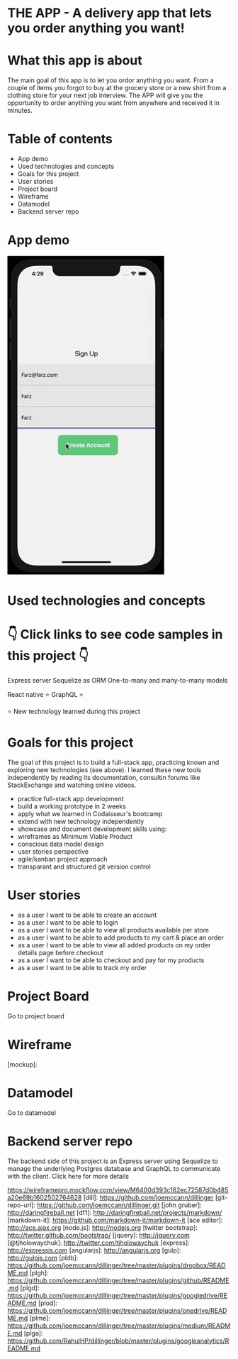 # THE APP - A delivery app that lets you order anything you want!

# What this app is about

The main goal of this app is to let you ordor anything you want. From a couple of items you forgot to buy at the grocery store or a new shirt from a clothing store for your next job interview. The APP will give you the opportunity to order anything you want from anywhere and received it in minutes.

# Table of contents

- App demo
- Used technologies and concepts
- Goals for this project
- User stories
- Project board
- Wireframe
- Datamodel
- Backend server repo

# App demo

![](demo.gif)

# Used technologies and concepts

# 👇 Click links to see code samples in this project 👇

Express server
Sequelize as ORM
One-to-many and many-to-many models

React native ⭐
GraphQL ⭐

⭐ New technology learned during this project

# Goals for this project

The goal of this project is to build a full-stack app, practicing known and exploring new technologies (see above). I learned these new tools independently by reading its documentation, consultin forums like StackExchange and watching online videos.

- practice full-stack app development
- build a working prototype in 2 weeks
- apply what we learned in Codaisseur's bootcamp
- extend with new technology independently
- showcase and document development skills using:
- wireframes as Minimum Viable Product
- conscious data model design
- user stories perspective
- agile/kanban project approach
- transparant and structured git version control

# User stories

- as a user I want to be able to create an account
- as a user I want to be able to login
- as a user I want to be able to view all products available per store
- as a user I want to be able to add products to my cart & place an order
- as a user I want to be able to view all added products on my order details page before checkout
- as a user I want to be able to checkout and pay for my products
- as a user I want to be able to track my order

# Project Board

Go to project board

# Wireframe

[mockup]:

# Datamodel

Go to datamodel

# Backend server repo

The backend side of this project is an Express server using Sequelize to manage the underlying Postgres database and GraphQL to communicate with the client. Click here for more details


 https://wireframepro.mockflow.com/view/M6400d393c162ec72587d0b485a20e69b1602502764628
[dill]: https://github.com/joemccann/dillinger
[git-repo-url]: https://github.com/joemccann/dillinger.git
[john gruber]: http://daringfireball.net
[df1]: http://daringfireball.net/projects/markdown/
[markdown-it]: https://github.com/markdown-it/markdown-it
[ace editor]: http://ace.ajax.org
[node.js]: http://nodejs.org
[twitter bootstrap]: http://twitter.github.com/bootstrap/
[jquery]: http://jquery.com
[@tjholowaychuk]: http://twitter.com/tjholowaychuk
[express]: http://expressjs.com
[angularjs]: http://angularjs.org
[gulp]: http://gulpjs.com
[pldb]: https://github.com/joemccann/dillinger/tree/master/plugins/dropbox/README.md
[plgh]: https://github.com/joemccann/dillinger/tree/master/plugins/github/README.md
[plgd]: https://github.com/joemccann/dillinger/tree/master/plugins/googledrive/README.md
[plod]: https://github.com/joemccann/dillinger/tree/master/plugins/onedrive/README.md
[plme]: https://github.com/joemccann/dillinger/tree/master/plugins/medium/README.md
[plga]: https://github.com/RahulHP/dillinger/blob/master/plugins/googleanalytics/README.md

